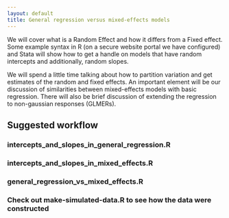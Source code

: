 ```yaml
---
layout: default
title: General regression versus mixed-effects models
---
```


We will cover what is a Random Effect and how it differs from a Fixed effect. Some example syntax in R (on a secure website portal we have configured) and Stata will show how to get a handle on models that have random intercepts and additionally, random slopes.

We will spend a little time talking about how to partition variation and get estimates of the random and fixed effects. An important element will be our discussion of similarities between mixed-effects models with basic regression. There will also be brief discussion of extending the regression to non-gaussian responses (GLMERs).

## Suggested workflow

### intercepts_and_slopes_in_general_regression.R

### intercepts_and_slopes_in_mixed_effects.R

### general_regression_vs_mixed_effects.R

### Check out make-simulated-data.R to see how the data were constructed
